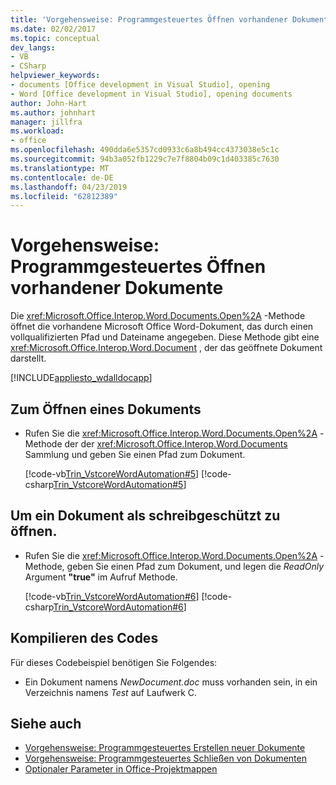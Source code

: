 ```yaml
---
title: 'Vorgehensweise: Programmgesteuertes Öffnen vorhandener Dokumente'
ms.date: 02/02/2017
ms.topic: conceptual
dev_langs:
- VB
- CSharp
helpviewer_keywords:
- documents [Office development in Visual Studio], opening
- Word [Office development in Visual Studio], opening documents
author: John-Hart
ms.author: johnhart
manager: jillfra
ms.workload:
- office
ms.openlocfilehash: 490dda6e5357cd0933c6a8b494cc4373038e5c1c
ms.sourcegitcommit: 94b3a052fb1229c7e7f8804b09c1d403385c7630
ms.translationtype: MT
ms.contentlocale: de-DE
ms.lasthandoff: 04/23/2019
ms.locfileid: "62812389"
---
```

# <a name="how-to-programmatically-open-existing-documents"></a>Vorgehensweise: Programmgesteuertes Öffnen vorhandener Dokumente
  Die <xref:Microsoft.Office.Interop.Word.Documents.Open%2A> -Methode öffnet die vorhandene Microsoft Office Word-Dokument, das durch einen vollqualifizierten Pfad und Dateiname angegeben. Diese Methode gibt eine <xref:Microsoft.Office.Interop.Word.Document> , der das geöffnete Dokument darstellt.

 [!INCLUDE[appliesto_wdalldocapp](../vsto/includes/appliesto-wdalldocapp-md.md)]

## <a name="to-open-a-document"></a>Zum Öffnen eines Dokuments

- Rufen Sie die <xref:Microsoft.Office.Interop.Word.Documents.Open%2A> -Methode der der <xref:Microsoft.Office.Interop.Word.Documents> Sammlung und geben Sie einen Pfad zum Dokument.

     [!code-vb[Trin_VstcoreWordAutomation#5](../vsto/codesnippet/VisualBasic/Trin_VstcoreWordAutomationVB/ThisDocument.vb#5)]
     [!code-csharp[Trin_VstcoreWordAutomation#5](../vsto/codesnippet/CSharp/Trin_VstcoreWordAutomationCS/ThisDocument.cs#5)]

## <a name="to-open-a-document-as-read-only"></a>Um ein Dokument als schreibgeschützt zu öffnen.

- Rufen Sie die <xref:Microsoft.Office.Interop.Word.Documents.Open%2A> -Methode, geben Sie einen Pfad zum Dokument, und legen die *ReadOnly* Argument **"true"** im Aufruf Methode.

     [!code-vb[Trin_VstcoreWordAutomation#6](../vsto/codesnippet/VisualBasic/Trin_VstcoreWordAutomationVB/ThisDocument.vb#6)]
     [!code-csharp[Trin_VstcoreWordAutomation#6](../vsto/codesnippet/CSharp/Trin_VstcoreWordAutomationCS/ThisDocument.cs#6)]

## <a name="compile-the-code"></a>Kompilieren des Codes
 Für dieses Codebeispiel benötigen Sie Folgendes:

- Ein Dokument namens *NewDocument.doc* muss vorhanden sein, in ein Verzeichnis namens *Test* auf Laufwerk C.

## <a name="see-also"></a>Siehe auch
- [Vorgehensweise: Programmgesteuertes Erstellen neuer Dokumente](../vsto/how-to-programmatically-create-new-documents.md)
- [Vorgehensweise: Programmgesteuertes Schließen von Dokumenten](../vsto/how-to-programmatically-close-documents.md)
- [Optionaler Parameter in Office-Projektmappen](../vsto/optional-parameters-in-office-solutions.md)
